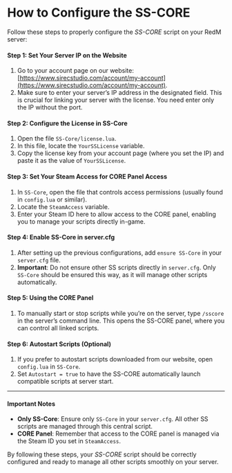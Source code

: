 # How to Configure the SS-CORE

Follow these steps to properly configure the _SS-CORE_ script on your RedM server:

#### Step 1: Set Your Server IP on the Website

1. Go to your account page on our website: [https://www.sirecstudio.com/account/my-account](https://www.sirecstudio.com/account/my-account).
2. Make sure to enter your server’s IP address in the designated field. This is crucial for linking your server with the license. You need enter only the IP without the port.

#### Step 2: Configure the License in SS-Core

1. Open the file `SS-Core/license.lua`.
2. In this file, locate the `YourSSLicense` variable.
3. Copy the license key from your account page (where you set the IP) and paste it as the value of `YourSSLicense`.

#### Step 3: Set Your Steam Access for CORE Panel Access

1. In `SS-Core`, open the file that controls access permissions (usually found in `config.lua` or similar).
2. Locate the `SteamAccess` variable.
3. Enter your Steam ID here to allow access to the CORE panel, enabling you to manage your scripts directly in-game.

#### Step 4: Enable SS-Core in server.cfg

1. After setting up the previous configurations, add `ensure SS-Core` in your `server.cfg` file.
2. **Important**: Do not ensure other SS scripts directly in `server.cfg`. Only `SS-Core` should be ensured this way, as it will manage other scripts automatically.

#### Step 5: Using the CORE Panel

1. To manually start or stop scripts while you’re on the server, type `/sscore` in the server’s command line. This opens the SS-CORE panel, where you can control all linked scripts.

#### Step 6: Autostart Scripts (Optional)

1. If you prefer to autostart scripts downloaded from our website, open `config.lua` in `SS-Core`.
2. Set `Autostart = true` to have the SS-CORE automatically launch compatible scripts at server start.

***

#### Important Notes

* **Only SS-Core**: Ensure only `SS-Core` in your `server.cfg`. All other SS scripts are managed through this central script.
* **CORE Panel**: Remember that access to the CORE panel is managed via the Steam ID you set in `SteamAccess`.

By following these steps, your _SS-CORE_ script should be correctly configured and ready to manage all other scripts smoothly on your server.

